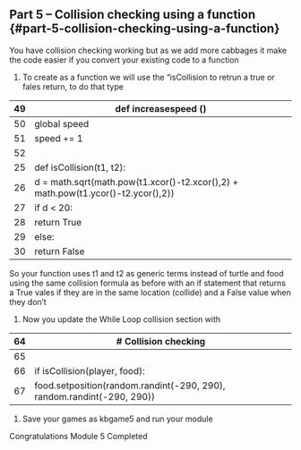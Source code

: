 ## Part 5 – Collision checking using a function {#part-5-collision-checking-using-a-function}

You have collision checking working but as we add more cabbages it make the code easier if you convert your existing code to a function

1.  To create as a function we will use the “isCollision to retrun a true or fales return, to do that type

| 49 | def increasespeed () |
| --- | --- |
| 50 | global speed |
| 51 | speed += 1 |
| 52 |  |
| 25 | def isCollision(t1, t2): |
| 26 | d = math.sqrt(math.pow(t1.xcor()-t2.xcor(),2) + math.pow(t1.ycor()-t2.ycor(),2)) |
| 27 | if d &lt; 20: |
| 28 | return True |
| 29 | else: |
| 30 | return False |

So your function uses t1 and t2 as generic terms instead of turtle and food using the same collision formula as before with an if statement that returns a True vales if they are in the same location (collide) and a False value when they don’t

1.  Now you update the While Loop collision section with

| 64 | # Collision checking |
| --- | --- |
| 65 |  |
| 66 | if isCollision(player, food): |
| 67 | food.setposition(random.randint(-290, 290), random.randint(-290, 290)) |

1.  Save your games as kbgame5 and run your module

Congratulations Module 5 Completed